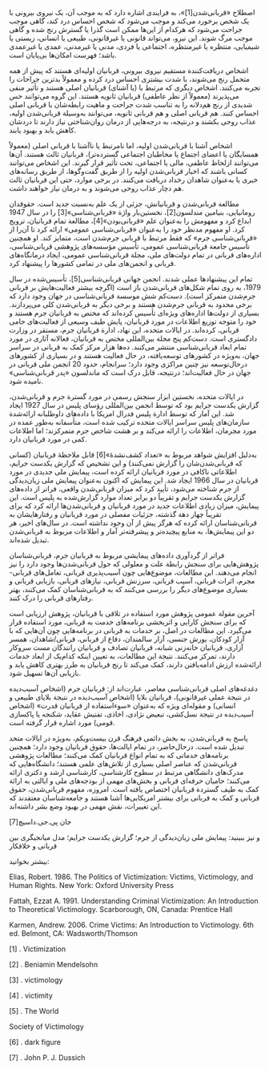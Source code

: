   اصطلاح «قربانی‌شدن[1]»، به فرایندی اشاره دارد که به موجب آن، یک نیروی بیرونی با یک شخص برخورد می‌کند و موجب می‌شود که شخص احساس درد کند، گاهی موجب جراحت می‌شود که هرکدام از این‌ها ممکن است گذرا یا گسترش رنج شده و گاهی موجب مرگ شوند. این نیرو، می‌تواند قانونی یا غیرقانونی، طبیعی یا انسانی، زیستی یا شیمیایی، منتظره یا غیرمنتظره، اجتماعی یا فردی، مدنی یا غیرمدنی، عمدی یا غیرعمدی باشد؛ فهرست امکان‌ها بی‌پایان است.

اشخاص دریافت‌کنندة مستقیم نیروی بیرونی، قربانیان اولیه‌ای هستند که پیش از همه متحمل رنج می‌شوند، با شدت بیشتری احساس درد کرده و معمولاً بدترین جراحات را تجربه می‌کنند. اشخاص دیگری که مرتبط با (یا آشنای) قربانیان اصلی هستند و تأثیر منفی می‌پذیرند (معمولاً از نظر عاطفی) قربانیان ثانویه هستند. این گروه می‌توانند حس شدیدی از رنج هم‌دلانه را به تناسب شدت جراحت و ماهیت رابطه‌شان با قربانی اصلی احساس کنند. هم قربانی اصلی و هم قربانی ثانویه، می‌توانند به‌وسیلة قربانی‌شدن اولیه، عذاب روحی بکشند و درنتیجه، به درجه‌هایی از درمان روان‌شناختی نیاز دارند تا دردشان کاهش یابد و بهبود یابند.

اشخاص آشنا با قربانی‌شدن اولیه، اما نامرتبط یا ناآشنا با قربانی اصلی (معمولاً همسایگان یا اعضای اجتماع یا مخاطبان اجتماعی گسترده‌تر)، قربانیان ثالث هستند. آن‌ها می‌توانند ازلحاظ عاطفی، مالی یا اجتماعی، تحت تأثیر قرار گیرند. این اشخاص می‌توانند کسانی باشند که اخبار قربانی‌شدن اولیه را از طریق گفت‌وگوها، از طریق رسانه‌های خبری یا به‌عنوان شاهدان رخداد دریافت می‌کنند. در برخی موارد، حتی این قربانیان ثالث هم دچار عذاب روحی می‌شوند و به درمان نیاز خواهند داشت.

 مطالعة قربانی‌شدن و قربانیانش، جزئی از یک علم به‌نسبت جدید است. حقوقدان رومانیایی، بنیامین مندلسون[2]، نخستین‌بار واژة «قربانی‌شناسی»[3] را در سال 1947 ابداع کرد و مفهومش را به‌‌عنوان علم «قربانی‌بودن»[4]، مطالعة تمام قربانیان، ترویج کرد. او مفهوم مدنظر خود را به‌عنوان «قربانی‌شناسی عمومی» ارائه کرد تا آن‌را از «قربانی‌شناسی جرم» که فقط مرتبط با قربانی جرم‌شدن است، متمایز کند. او همچنین تأسیس جامعة قربانی‌شناسی عمومی، تأسیس مؤسسه‌های پژوهشی قربانی‌شناسی، اداره‌های قربانی در تمام دولت‌های ملی، مجلة قربانی‌شناسی عمومی، ایجاد درمانگاه‌های قربانی و انجمن‌های ملی در تمامی کشورها را پیشنهاد کرد.

 تمام این پیشنهادها عملی شدند. انجمن جهانی قربانی‌شناسی[5]، تأسیس‌شده در سال 1979، به روی تمام شکل‌های قربانی‌شدن باز است (اگرچه بیشتر فعالیت‌هایش بر قربانی جرم‌شدن متمرکز است). دست‌کم شش موسسة قربانی‌شناسی در جهان وجود دارد که برخی محدود به قربانی جرم‌شدن هستند و برخی دیگر به قربانی‌شدن کلی می‌پردازند. بسیاری از دولت‌ها اداره‌های ویژه‌ای تأسیس کرده‌اند که مختص به قربانیان جرم هستند و خود را متوجه توزیع اطلاعات در مورد قربانیان، پایش طیف وسیعی از فعالیت‌های حامی قربانی، کرده‌اند. در ایالات متحده، این نهاد، ادارة قربانیان جرم، مستقر در وزارت دادگستری است. دست‌کم پنج مجلة بین‌المللی مختص به قربانیان، فعالانه آثاری در مورد تمام ابعاد قربانی‌شناسی منتشر می‌کنند. ده‌ها هزار مرکز کمک به قربانی در سراسر جهان، به‌ویژه در کشورهای توسعه‌یافته، در حال فعالیت هستند و در بسیاری از کشورهای درحال‌توسعه نیز چنین مراکزی وجود دارد؛ سرانجام، حدود 20 انجمن ملی قربانی در جهان در حال فعالیت‌اند؛ درنتیجه، قابل درک است که ماندلسون «پدر قربانی‌شناسی» نامیده شود.

 در ایالات متحده، نخستین ابزار سنجش رسمی در مورد گسترة جرم و قربانی‌شدن، گزارش یکدست جرایم بود که توسط انجمن بین‌المللی رؤسای پلیس در سال 1927 ایجاد شد. این آمار که توسط ادارة پلیس فدرال امریکا با داده‌های داوطلبانه ارائه‌شدة سازمان‌های پلیس سراسر ایالات متحده ترکیب شده است، متأسفانه به‌طور عمده در مورد مجرمان، اطلاعات را ارائه می‌کند و بر هشت شاخص جرم متمرکزند؛ اما اطلاعات کمی در مورد قربانیان دارد.

 به‌دلیل افزایش شواهد مربوط به «تعداد کشف‌نشدۀ»[6] قابل ملاحظۀ قربانیان (کسانی که قربانی‌شدن‌شان را گزارش نمی‌کنند) و این تشخیص که گزارش یکدست جرایم، اطلاعاتی ناکافی در مورد قربانیان ارائه کرده است، پیمایش ملی جدیدی در مورد قربانیان در سال 1966 ایجاد شد. این پیمایش که اکنون به‌‌عنوان پیمایش ملی زیان‌دیدگی از جرم شناخته می‌شود، تأیید کرد که میزان قربانی‌شدن واقعی، فراتر از داده‌های گزارش یکدست جرایم و تقریباً دو برابر تعداد موارد گزارش‌شده به پلیس است. این پیمایش، میزان زیادی اطلاعات جدید در مورد قربانیان و قربانی‌شدن‌ها ارائه کرد که برای تقریباً چهار دهة گذشته، جزئیات مفصلی در مورد قربانیان و رفتارهایشان به قربانی‌شناسان ارائه کرده که هرگز پیش از آن وجود نداشته است. در سال‌های اخیر، هر دو این پیمایش‌ها، به منابع پیچیده‌تر و پیشرفته‌تر آمار و اطلاعات مربوط به قربانی‌شدن تبدیل شده‌اند.

فراتر از گردآوری داده‌های پیمایشی مربوط به قربانیان جرم، قربانی‌شناسان پژوهش‌هایی برای سنجش رابطة علت و معلولی که حول قربانی‌شدن‌ها وجود دارد را نیز انجام می‌دهند. این مطالعات، موضوع‌هایی چون آسیب‌پذیری قربانی، تعامل‌های قربانی-مجرم، اثرات قربانی، آسیب قربانی، سرزنش قربانی، نیازهای قربانی، بازیابی قربانی و بسیاری موضوع‌های دیگر را بررسی می‌کنند که به قربانی‌شناسان کمک می‌کنند، بهتر رفتارهای قربانی را درک کنند.

آخرین مقولة عمومی پژوهش مورد استفاده در تلاقی با قربانیان، پژوهش ارزیابی است که برای سنجش کارایی و اثربخشی برنامه‌های خدمت به قربانی، مورد استفاده قرار می‌گیرد. این مطالعات در اصل، بر خدمات به قربانی در برنامه‌هایی چون آن‌هایی که با آزار کودکان، یورش جنسی، آزار سالمندان، دفاع از قربانی، قربانی/شاهدان، همسر آزاری، قربانیان خانه‌زنی شبانه، قربانیان تصادف و قربانیان رانندگان مست سروکار دارند، تمرکز می‌کنند. نتیجة این مطالعات، به تعیین اینکه کدام‌یک از ابعاد خدمات ارائه‌شده ارزش ادامه‌یافتن دارند، کمک می‌کند تا رنج قربانیان به طرز بهتری کاهش یابد و بازیابی آن‌ها تسهیل شود.

دغدغه‌های اصلی قربانی‌شناسی معاصر، عبارت‌اند از: قربانیان جرم (اشخاص آسیب‌دیده در نتیجة عملی غیرقانونی)، قربانیان بلایا (اشخاص آسیب‌دیده در نتیجة بلایای طبیعی و انسانی) و مقوله‌ای ویژه که به‌عنوان «سوءاستفاده از قربانیان قدرت» (اشخاص آسیب‌دیده در نتیجة نسل‌کشی، تبعیض نژادی، اخاذی، تفتیش عقاید، شکنجه یا پاکسازی قومی) مورد اشاره قرار گرفته است.

پاسخ به قربانی‌شدن، به بخش دائمی فرهنگ قرن بیست‌ویکم، به‌ویژه در ایالات متحد تبدیل شده است. در‌حال‌حاضر، در تمام ایالت‌ها، حقوق قربانیان وجود دارد؛ همچنین برنامه‌های خدماتی که به تمام انواع قربانیان کمک می‌کنند؛ مطالعات پژوهشی قربانی‌شدن که عناصر اصلی بسیاری از تلاش‌های علمی هستند؛ دانشگاه‌هایی که مدرک‌های دانشگاهی مرتبط در سطوح کارشناسی، کارشناسی ارشد و دکتری ارائه می‌کنند؛ حامیان حرفه‌ای قربانی و بخش‌های مهمی از بودجه‌های ملی و ایالتی به ارائة کمک به طیف گستردة قربانیان اختصاص یافته است. امروزه، مفهوم قربانی‌شدن، حقوق قربانی و کمک به قربانی برای بیشتر امریکایی‌ها آشنا هستند و جامعه‌شناسان معتقدند که این تغییرات، نقش مهمی در بهبود وضع بشر داشته‌اند.

جان پی.جی.داسیچ[7]

  


 و نیز ببینید: پیمایش ملی زیان‌دیدگی از جرم؛ گزارش یکدست جرایم؛ مدل میانجیگری بین قربانی و خلافکار

  


بیشتر بخوانید:

  


Elias, Robert. 1986. The Politics of Victimization: Victims, Victimology, and Human Rights. New York: Oxford University Press

Fattah, Ezzat A. 1991. Understanding Criminal Victimization: An Introduction to Theoretical Victimology. Scarborough, ON, Canada: Prentice Hall

Karmen, Andrew. 2006. Crime Victims: An Introduction to Victimology. 6th ed. Belmont, CA: Wadsworth/Thomson

  


[1] . Victimization

[2] . Beniamin Mendelsohn

 [3] . victimology

 [4] . victimity

[5] . The World

 Society of Victimology

 [6] . dark figure

[7] . John P. J. Dussich

  


 

  


 

  


 

 